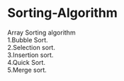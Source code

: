 # Sorting-Algorithm
Array Sorting algorithm<br>
1.Bubble Sort.<br>
2.Selection sort.<br>
3.Insertion sort.<br>
4.Quick Sort.<br>
5.Merge sort.
